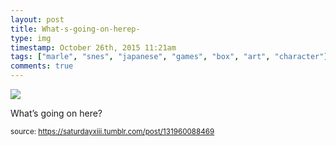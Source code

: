```yaml
---
layout: post
title: What-s-going-on-herep-
type: img
timestamp: October 26th, 2015 11:21am
tags: ["marle", "snes", "japanese", "games", "box", "art", "character"]
comments: true
---
```

<img src="https://saturdayxiii.github.io/media/131960088469.jpg"/>

What’s going on here?
 
  
<small>source: https://saturdayxiii.tumblr.com/post/131960088469</small>